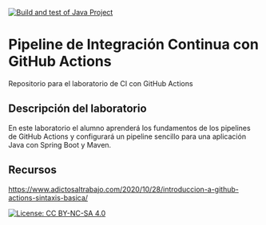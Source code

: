 [![Build and test of Java Project](https://github.com/ETSISI-EMS/ems2023_lab_1_3_ci_github_actions-kzzazzk/actions/workflows/main.yml/badge.svg)](https://github.com/ETSISI-EMS/ems2023_lab_1_3_ci_github_actions-kzzazzk/actions/workflows/main.yml)
# Pipeline de Integración Continua con GitHub Actions

Repositorio para el laboratorio de CI con GitHub Actions

## Descripción del laboratorio

En este laboratorio el alumno aprenderá los fundamentos de los pipelines de GitHub Actions y configurará un pipeline
sencillo para una aplicación Java con Spring Boot y Maven. 

## Recursos
https://www.adictosaltrabajo.com/2020/10/28/introduccion-a-github-actions-sintaxis-basica/

[![License: CC BY-NC-SA 4.0](https://img.shields.io/badge/License-CC_BY--NC--SA_4.0-lightgrey.svg)](https://creativecommons.org/licenses/by-nc-sa/4.0/)
